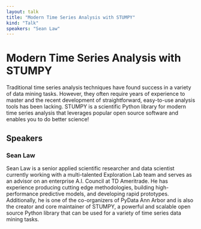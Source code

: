 ```yaml
---
layout: talk
title: "Modern Time Series Analysis with STUMPY"
kind: "Talk"
speakers: "Sean Law"
---
```


# Modern Time Series Analysis with STUMPY

Traditional time series analysis techniques have found success in a variety of data mining tasks. However, they often require years of experience to master and the recent development of straightforward, easy-to-use analysis tools has been lacking. STUMPY is a scientific Python library for modern time series analysis that leverages popular open source software and enables you to do better science!

## Speakers

### Sean Law

Sean Law is a senior applied scientific researcher and data scientist currently working with a multi-talented Exploration Lab team and serves as an advisor on an enterprise A.I. Council at TD Ameritrade. He has experience producing cutting edge methodologies, building high-performance predictive models, and developing rapid prototypes. Additionally, he is one of the co-organizers of PyData Ann Arbor and is also the creator and core maintainer of STUMPY, a powerful and scalable open source Python library that can be used for a variety of time series data mining tasks.
